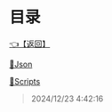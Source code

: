 # 目录  


[👈【返回】](/--Catalog--/00工作笔记00/躲猫猫笔记/--Catalog--躲猫猫笔记)  


[📁Json](/--Catalog--/00工作笔记00/躲猫猫笔记/Editor/Json/--Catalog--Json)  

[📁Scripts](/--Catalog--/00工作笔记00/躲猫猫笔记/Editor/Scripts/--Catalog--Scripts)  







> 2024/12/23 4:42:16
